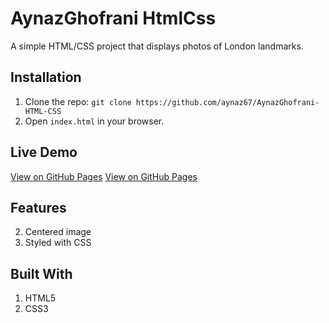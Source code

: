 # AynazGhofrani HtmlCss
A simple HTML/CSS project that displays photos of London landmarks.  

## Installation
1. Clone the repo: `git clone https://github.com/aynaz67/AynazGhofrani-HTML-CSS`
2. Open `index.html` in your browser.


## Live Demo
[View on GitHub Pages](https://elnazqofrani.github.io/ElnazGhofrani_HtmlCss/)
[View on GitHub Pages](https://elnazqofrani.github.io/ElnazGhofrani_HtmlCss/)
## Features
2. Centered image
3. Styled with CSS

## Built With
1. HTML5
2. CSS3
